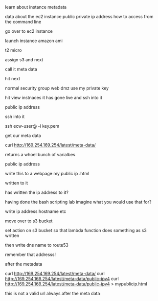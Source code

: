 learn about instance metadata

data about the ec2 instance
public private ip address
how to access from the command line

go over to ec2 instance

launch instance amazon ami

t2 micro

assign s3 and next

call it meta data

hit next

normal security group
web dmz use my private key

hit view instnaces 
it has gone live and ssh into it

public ip address

ssh into it

ssh ecw-user@<ipaddress> -i key.pem

get our meta data

curl http://169.254.169.254/latest/meta-data/

returns a whoel bunch of varialbes

public ip address

write this to a webpage my public ip .html

written to it


has written the ip address to it?

having done the bash scripting lab imagine what you would use that for?

write ip address hostname etc

move over to s3 bucket

set action on s3 bucket
so that lambda function does something as s3 written

then write dns name to route53

remember that addresss!

after the metadata

curl http://169.254.169.254/latest/meta-data/
curl http://169.254.169.254/latest/meta-data/public-ipv4
curl http://169.254.169.254/latest/meta-data/public-ipv4 > mypublicip.html

this is not a valid url
always after the meta data
